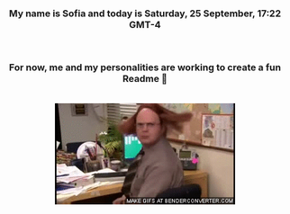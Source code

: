 


<div align="center">
<h3 >My name is Sofia and today is Saturday, 25 September, 17:22 GMT-4</h3><br>
<h3 >For now, me and my personalities are working to create a fun Readme 👋
</h3><br>
<img src='img/dwight.gif' alt='working...'/>
</div>
